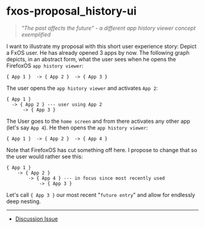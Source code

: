 # fxos-proposal_history-ui
> *"The past affects the future" - a different app history viewer concept exemplified*

I want to illustrate my proposal with this short user experience story: Depict a FxOS user. He has already opened 3 apps by now. The following graph depicts, in an abstract form, what the user sees when he opens the FirefoxOS `app history viewer`:

```
{ App 1 }  -> { App 2 }  -> { App 3 }
```

The user opens the `app history viewer` and activates `App 2`:

```
{ App 1 }
  -> { App 2 } --- user using App 2
      -> { App 3 }
```

The User goes to the `home screen` and from there activates any other app (let's say `App 4`). He then opens the `app history viewer`:

```
{ App 1 }  -> { App 2 }  -> { App 4 }
```

Note that FirefoxOS has cut something off here. I propose to change that so the user would rather see this:

```
{ App 1 }
    -> { App 2 }
        -> { App 4 } --- in focus since most recently used
            -> { App 3 }
```


Let's call `{ App 3 }` our most recent "`future entry`" and allow for endlessly deep nesting.

***

* [Discussion Issue](https://github.com/pguth/fxos-proposal_history-ui/issues/1)
